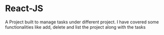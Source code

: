 # React-JS
A Project built to manage tasks under different project. I have covered some functionalities like add, delete and list the project along with the tasks
